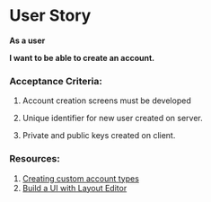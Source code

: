 # User Story 

**As a user**

**I want to be able to create an account.**

### Acceptance Criteria:

1. Account creation screens must be developed

2. Unique identifier for new user created on server.

3. Private and public keys created on client.

### Resources:

1. [Creating custom account types](https://developer.android.com/training/id-auth/custom_auth)
2. [Build a UI with Layout Editor](https://developer.android.com/studio/write/layout-editor)

